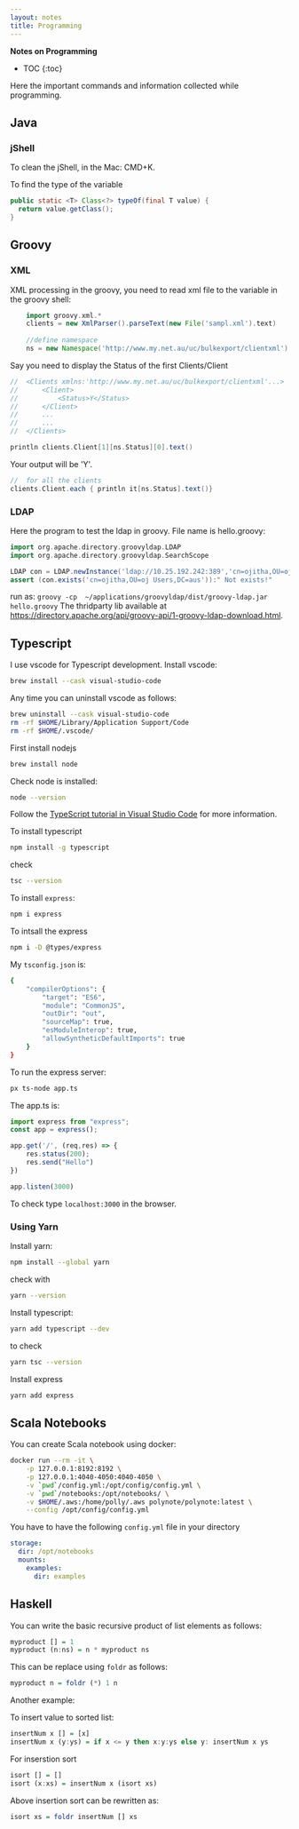 ```yaml
---
layout: notes 
title: Programming
---
```


**Notes on Programming**

* TOC
{:toc}

Here the important commands and information collected while programming. 

## Java

### jShell

To clean the jShell, in the Mac: CMD+K.

To find the type of the variable

```java
public static <T> Class<?> typeOf(final T value) { 
  return value.getClass(); 
}
```



## Groovy

### XML
XML processing in the groovy, you need to read xml file to the variable in the groovy shell:

```groovy
	import groovy.xml.*
	clients = new XmlParser().parseText(new File('sampl.xml').text)
	
	//define namespace
	ns = new Namespace('http://www.my.net.au/uc/bulkexport/clientxml')
```

Say you need to display the Status of the first Clients/Client

```groovy
//	<Clients xmlns:'http://www.my.net.au/uc/bulkexport/clientxml'...>
// 		<Client>
//			<Status>Y</Status>
//		</Client>
//		...
//		...
//	</Clients>

println clients.Client[1][ns.Status][0].text()

```

Your output will be 'Y'.

```groovy
//	for all the clients
clients.Client.each { println it[ns.Status].text()}
```

### LDAP
Here the program to test the ldap in groovy. File name is hello.groovy:

```groovy
import org.apache.directory.groovyldap.LDAP
import org.apache.directory.groovyldap.SearchScope

LDAP con = LDAP.newInstance('ldap://10.25.192.242:389','cn=ojitha,OU=oj Users,DC=aus', 'password')
assert (con.exists('cn=ojitha,OU=oj Users,DC=aus')):" Not exists!"
```

run as: `groovy -cp  ~/applications/groovyldap/dist/groovy-ldap.jar hello.groovy`
The thridparty lib available at https://directory.apache.org/api/groovy-api/1-groovy-ldap-download.html.

## Typescript

I use vscode for Typescript development. Install vscode:

```bash
brew install --cask visual-studio-code
```

Any time you can uninstall vscode as follows:

```bash
brew uninstall --cask visual-studio-code
rm -rf $HOME/Library/Application Support/Code
rm -rf $HOME/.vscode/
```

First install nodejs

```bash
brew install node
```

Check node is installed:

```bash
node --version
```

Follow the [TypeScript tutorial in Visual Studio Code](https://code.visualstudio.com/docs/typescript/typescript-tutorial) for more information.

To install typescript

```bash
npm install -g typescript
```

check

```bash
tsc --version
```

To install `express`:

```bash
npm i express
```

To intsall the express

```bash
npm i -D @types/express
```

My `tsconfig.json` is:

```bash
{
    "compilerOptions": {
        "target": "ES6",
        "module": "CommonJS",
        "outDir": "out",
        "sourceMap": true,
        "esModuleInterop": true,
        "allowSyntheticDefaultImports": true
    }
}
```

To run the express server:

```bash
px ts-node app.ts
```

The app.ts is:

```typescript
import express from "express";
const app = express();

app.get('/', (req,res) => {
    res.status(200);
    res.send("Hello")
})

app.listen(3000)
```

To check type `localhost:3000` in the browser.

### Using Yarn

Install yarn:

```bash
npm install --global yarn
```

check with

```bash
yarn --version
```

Install typescript:

```bash
yarn add typescript --dev
```

to check

```bash
yarn tsc --version
```

Install express

```bash
yarn add express
```

## Scala Notebooks

You can create Scala notebook using docker:

```bash
docker run --rm -it \
    -p 127.0.0.1:8192:8192 \
    -p 127.0.0.1:4040-4050:4040-4050 \
    -v `pwd`/config.yml:/opt/config/config.yml \
    -v `pwd`/notebooks:/opt/notebooks/ \
    -v $HOME/.aws:/home/polly/.aws polynote/polynote:latest \
    --config /opt/config/config.yml
```

You have to have the following `config.yml` file in your directory

```yaml
storage:
  dir: /opt/notebooks
  mounts:
    examples:
      dir: examples
```

## Haskell

You can write the basic recursive product of list elements as follows:

```haskell
myproduct [] = 1
myproduct (n:ns) = n * myproduct ns
```

This can be replace using `foldr` as follows:

```haskell
myproduct n = foldr (*) 1 n
```

Another example:

To insert value to sorted list:

```haskell
insertNum x [] = [x] 
insertNum x (y:ys) = if x <= y then x:y:ys else y: insertNum x ys
```

For inserstion sort

```haskell
isort [] = []
isort (x:xs) = insertNum x (isort xs)
```

Above insertion sort can be rewritten as:

```haskell
isort xs = foldr insertNum [] xs
```


